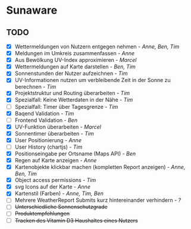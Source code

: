 ﻿# Sunaware
## TODO
- [x] Wettermeldungen von Nutzern entgegen nehmen - *Anne, Ben, Tim*
- [x] Meldungen im Umkreis zusammenfassen - *Anne*
- [x] Aus Bewölkung UV-Index approximieren - *Marcel*
- [x] Wettermeldungen auf Karte darstellen - *Ben, Tim*
- [x] Sonnenstunden der Nutzer aufzeichnen - *Tim*
- [x] UV-Informationen nutzen um verbleibende Zeit in der Sonne zu berechnen - *Tim*
- [x] Projektstruktur und Routing überarbeiten - *Tim*
- [x] Spezialfall: Keine Wetterdaten in der Nähe - *Tim*
- [ ] Spezialfall: Timer über Tagesgrenze - *Tim*
- [x] Baqend Validation - *Tim*
- [ ] Frontend Validation - *Ben*
- [x] UV-Funktion überarbeiten - *Marcel*
- [x] Sonnentimer überarbeiten - *Tim*
- [x] User Positionierung - *Anne*
- [ ] User History (chartjs) - *Tim*
- [x] Positionseingabe per Ortsname (Maps API) - *Ben*
- [x] Regen auf Karte anzeigen - *Anne*
- [x] Kartenobjekte klickbar machen (kompletten Report anzeigen) - *Anne, Ben, Tim*
- [x] Object access permissions - *Tim*
- [x] svg Icons auf der Karte - *Anne*
- [x] Kartenstil (Farben) - *Anne, Tim, Ben*
- [ ] Mehrere WeatherReport Submits kurz hintereinander verhindern - *?*
- [ ] ~~Unterschiedliche Sonnenschutzgrade~~
- [ ] ~~Produktempfehlungen~~
- [ ] ~~Tracken des Vitamin D3 Haushaltes eines Nutzers~~